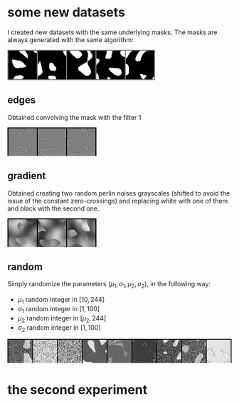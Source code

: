 # some new datasets

I created new datasets with the same underlying masks. The masks are always generated with the same algorithm:

<img src="https://github.com/MarcoFurlan99/4_latent_space_histograms/blob/master/images/masks.png?raw=true">

## edges

Obtained convolving the mask with the filter $1$

<img src="https://github.com/MarcoFurlan99/4_latent_space_histograms/blob/master/images/edges.png?raw=true">

## gradient

Obtained creating two random perlin noises grayscales (shifted to avoid the issue of the constant zero-crossings) and replacing white with one of them and black with the second one.

<img src="https://github.com/MarcoFurlan99/4_latent_space_histograms/blob/master/images/gradient.png?raw=true">

## random

Simply randomize the parameters $(\mu_1,\sigma_1, \mu_2, \sigma_2)$, in the following way:
- $\mu_1$ random integer in $[10, 244]$
- $\sigma_1$ random integer in $[1, 100]$
- $\mu_2$ random integer in $[\mu_2, 244]$
- $\sigma_2$ random integer in $[1, 100]$

<img src="https://github.com/MarcoFurlan99/4_latent_space_histograms/blob/master/images/random.png?raw=true">

# the second experiment

